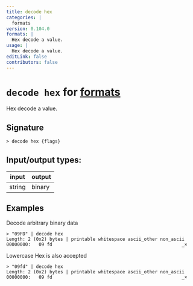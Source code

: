 ```yaml
---
title: decode hex
categories: |
  formats
version: 0.104.0
formats: |
  Hex decode a value.
usage: |
  Hex decode a value.
editLink: false
contributors: false
---
```

<!-- This file is automatically generated. Please edit the command in https://github.com/nushell/nushell instead. -->

# `decode hex` for [formats](/commands/categories/formats.md)

<div class='command-title'>Hex decode a value.</div>

## Signature

```> decode hex {flags} ```


## Input/output types:

| input  | output |
| ------ | ------ |
| string | binary |
## Examples

Decode arbitrary binary data
```nu
> "09FD" | decode hex
Length: 2 (0x2) bytes | printable whitespace ascii_other non_ascii
00000000:   09 fd                                                _×

```

Lowercase Hex is also accepted
```nu
> "09fd" | decode hex
Length: 2 (0x2) bytes | printable whitespace ascii_other non_ascii
00000000:   09 fd                                                _×

```
